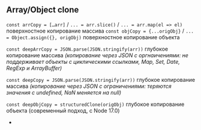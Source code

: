 ## Array/Object clone

`const arrCopy = […arr]` / `... = arr.slice()` / `... = arr.map(el => el)` поверхностное копирование массива
`const objCopy = {...origObj}` / `... = Object.assign({}, origObj)` поверхностное копирование объекта

`const deepArrCopy = JSON.parse(JSON.stringify(arr))` глубокое копирование массива
_(копирование через JSON с оргнаичениями: не поддерживает объекты с циклическими ссылками, Map, Set, Date, RegExp и ArrayBuffer)_

`const deepCopy = JSON.parse(JSON.stringify(arr))` глубокое копирование массива
_(копирование через JSON с ограничениями: теряются значения c undefined, NaN меняется на null)_

`const deepObjCopy = structuredClone(origObj)` глубокое копирование объекта (современный подход, с Node 17.0)

-
